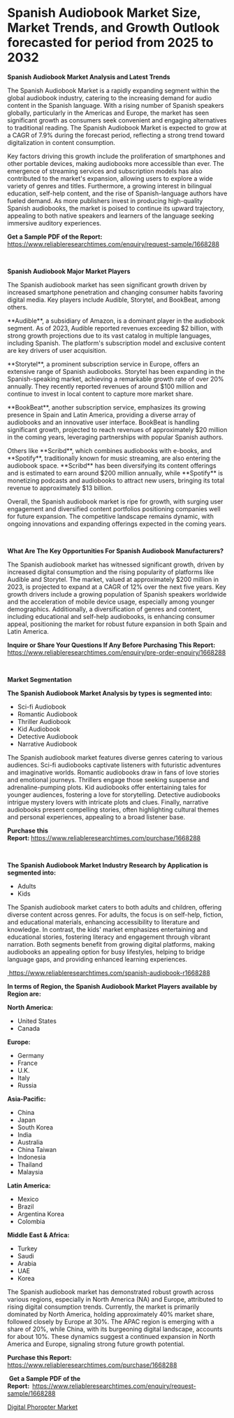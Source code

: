 <p><h1>Spanish Audiobook Market Size, Market Trends, and Growth Outlook forecasted for period from 2025 to 2032</h1></p><p><strong>Spanish Audiobook Market Analysis and Latest Trends</strong></p>
<p><p>The Spanish Audiobook Market is a rapidly expanding segment within the global audiobook industry, catering to the increasing demand for audio content in the Spanish language. With a rising number of Spanish speakers globally, particularly in the Americas and Europe, the market has seen significant growth as consumers seek convenient and engaging alternatives to traditional reading. The Spanish Audiobook Market is expected to grow at a CAGR of 7.9% during the forecast period, reflecting a strong trend toward digitalization in content consumption.</p><p>Key factors driving this growth include the proliferation of smartphones and other portable devices, making audiobooks more accessible than ever. The emergence of streaming services and subscription models has also contributed to the market's expansion, allowing users to explore a wide variety of genres and titles. Furthermore, a growing interest in bilingual education, self-help content, and the rise of Spanish-language authors have fueled demand. As more publishers invest in producing high-quality Spanish audiobooks, the market is poised to continue its upward trajectory, appealing to both native speakers and learners of the language seeking immersive auditory experiences.</p></p>
<p><strong>Get a Sample PDF of the Report:&nbsp;</strong> <a href="https://www.reliableresearchtimes.com/enquiry/request-sample/1668288?utm_campaign=2464&utm_medium=2&utm_source=Github&utm_content=ia&utm_term=06032025&utm_id=spanish-audiobook">https://www.reliableresearchtimes.com/enquiry/request-sample/1668288</a></p>
<p>&nbsp;</p>
<p><strong>Spanish Audiobook Major Market Players</strong></p>
<p><p>The Spanish audiobook market has seen significant growth driven by increased smartphone penetration and changing consumer habits favoring digital media. Key players include Audible, Storytel, and BookBeat, among others.</p><p>**Audible**, a subsidiary of Amazon, is a dominant player in the audiobook segment. As of 2023, Audible reported revenues exceeding $2 billion, with strong growth projections due to its vast catalog in multiple languages, including Spanish. The platform's subscription model and exclusive content are key drivers of user acquisition.</p><p>**Storytel**, a prominent subscription service in Europe, offers an extensive range of Spanish audiobooks. Storytel has been expanding in the Spanish-speaking market, achieving a remarkable growth rate of over 20% annually. They recently reported revenues of around $100 million and continue to invest in local content to capture more market share.</p><p>**BookBeat**, another subscription service, emphasizes its growing presence in Spain and Latin America, providing a diverse array of audiobooks and an innovative user interface. BookBeat is handling significant growth, projected to reach revenues of approximately $20 million in the coming years, leveraging partnerships with popular Spanish authors.</p><p>Others like **Scribd**, which combines audiobooks with e-books, and **Spotify**, traditionally known for music streaming, are also entering the audiobook space. **Scribd** has been diversifying its content offerings and is estimated to earn around $200 million annually, while **Spotify** is monetizing podcasts and audiobooks to attract new users, bringing its total revenue to approximately $13 billion.</p><p>Overall, the Spanish audiobook market is ripe for growth, with surging user engagement and diversified content portfolios positioning companies well for future expansion. The competitive landscape remains dynamic, with ongoing innovations and expanding offerings expected in the coming years.</p></p>
<p>&nbsp;</p>
<p><strong>What Are The Key Opportunities For Spanish Audiobook Manufacturers?</strong></p>
<p><p>The Spanish audiobook market has witnessed significant growth, driven by increased digital consumption and the rising popularity of platforms like Audible and Storytel. The market, valued at approximately $200 million in 2023, is projected to expand at a CAGR of 12% over the next five years. Key growth drivers include a growing population of Spanish speakers worldwide and the acceleration of mobile device usage, especially among younger demographics. Additionally, a diversification of genres and content, including educational and self-help audiobooks, is enhancing consumer appeal, positioning the market for robust future expansion in both Spain and Latin America.</p></p>
<p><strong>Inquire or Share Your Questions If Any Before Purchasing This Report:</strong> <a href="https://www.reliableresearchtimes.com/enquiry/pre-order-enquiry/1668288?utm_campaign=2464&utm_medium=2&utm_source=Github&utm_content=ia&utm_term=06032025&utm_id=spanish-audiobook">https://www.reliableresearchtimes.com/enquiry/pre-order-enquiry/1668288</a></p>
<p>&nbsp;</p>
<p><strong>Market Segmentation</strong></p>
<p><strong>The Spanish Audiobook Market Analysis by types is segmented into:</strong></p>
<p><ul><li>Sci-fi Audiobook</li><li>Romantic Audiobook</li><li>Thriller Audiobook</li><li>Kid Audiobook</li><li>Detective Audiobook</li><li>Narrative Audiobook</li></ul></p>
<p><p>The Spanish audiobook market features diverse genres catering to various audiences. Sci-fi audiobooks captivate listeners with futuristic adventures and imaginative worlds. Romantic audiobooks draw in fans of love stories and emotional journeys. Thrillers engage those seeking suspense and adrenaline-pumping plots. Kid audiobooks offer entertaining tales for younger audiences, fostering a love for storytelling. Detective audiobooks intrigue mystery lovers with intricate plots and clues. Finally, narrative audiobooks present compelling stories, often highlighting cultural themes and personal experiences, appealing to a broad listener base.</p></p>
<p><strong>Purchase this Report:&nbsp;</strong><a href="https://www.reliableresearchtimes.com/purchase/1668288?utm_campaign=2464&utm_medium=2&utm_source=Github&utm_content=ia&utm_term=06032025&utm_id=spanish-audiobook">https://www.reliableresearchtimes.com/purchase/1668288</a></p>
<p>&nbsp;</p>
<p><strong>The Spanish Audiobook Market Industry Research by Application is segmented into:</strong></p>
<p><ul><li>Adults</li><li>Kids</li></ul></p>
<p><p>The Spanish audiobook market caters to both adults and children, offering diverse content across genres. For adults, the focus is on self-help, fiction, and educational materials, enhancing accessibility to literature and knowledge. In contrast, the kids' market emphasizes entertaining and educational stories, fostering literacy and engagement through vibrant narration. Both segments benefit from growing digital platforms, making audiobooks an appealing option for busy lifestyles, helping to bridge language gaps, and providing enhanced learning experiences.</p></p>
<p><a href="https://www.reliableresearchtimes.com/spanish-audiobook-r1668288?utm_campaign=2464&utm_medium=2&utm_source=Github&utm_content=ia&utm_term=06032025&utm_id=spanish-audiobook">&nbsp;https://www.reliableresearchtimes.com/spanish-audiobook-r1668288</a></p>
<p><strong>In terms of Region, the Spanish Audiobook Market Players available by Region are:</strong></p>
<p>
    <p> <strong> North America: </strong>
        <ul>
            <li>United States</li>
            <li>Canada</li>
        </ul>
        </p> 
    <p> <strong> Europe: </strong>
        <ul>
            <li>Germany</li>
            <li>France</li>
            <li>U.K.</li>
            <li>Italy</li>
            <li>Russia</li>
        </ul>
        </p> 
    <p> <strong> Asia-Pacific: </strong>
        <ul>
            <li>China</li>
            <li>Japan</li>
            <li>South Korea</li>
            <li>India</li>
            <li>Australia</li>
            <li>China Taiwan</li>
            <li>Indonesia</li>
            <li>Thailand</li>
            <li>Malaysia</li>
        </ul>
        </p> 
    <p> <strong> Latin America: </strong>
        <ul>
            <li>Mexico</li>
            <li>Brazil</li>
            <li>Argentina Korea</li>
            <li>Colombia</li>
        </ul>
        </p> 
    <p> <strong> Middle East & Africa: </strong>
        <ul>
            <li>Turkey</li>
            <li>Saudi</li>
            <li>Arabia</li>
            <li>UAE</li>
            <li>Korea</li>
        </ul>
    </p>
    </p>
<p><p>The Spanish audiobook market has demonstrated robust growth across various regions, especially in North America (NA) and Europe, attributed to rising digital consumption trends. Currently, the market is primarily dominated by North America, holding approximately 40% market share, followed closely by Europe at 30%. The APAC region is emerging with a share of 20%, while China, with its burgeoning digital landscape, accounts for about 10%. These dynamics suggest a continued expansion in North America and Europe, signaling strong future growth potential.</p></p>
<p><strong>Purchase this Report: </strong><a href="https://www.reliableresearchtimes.com/purchase/1668288?utm_campaign=2464&utm_medium=2&utm_source=Github&utm_content=ia&utm_term=06032025&utm_id=spanish-audiobook">https://www.reliableresearchtimes.com/purchase/1668288</a></p>
<p>&nbsp;<strong>Get a Sample PDF of the Report:&nbsp;&nbsp;</strong><a href="https://www.reliableresearchtimes.com/enquiry/request-sample/1668288?utm_campaign=2464&utm_medium=2&utm_source=Github&utm_content=ia&utm_term=06032025&utm_id=spanish-audiobook">https://www.reliableresearchtimes.com/enquiry/request-sample/1668288</a></p>
<p><strong></strong></p>
<p><p><a href="https://github.com/chungwimbu4/Market-Research-Report-List-1/blob/main/digital-phoropter-market.md?utm_campaign=2464&utm_medium=2&utm_source=Github&utm_content=ia&utm_term=06032025&utm_id=spanish-audiobook">Digital Phoropter Market</a></p></p>